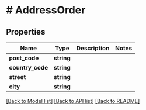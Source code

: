 # # AddressOrder

## Properties

Name | Type | Description | Notes
------------ | ------------- | ------------- | -------------
**post_code** | **string** |  |
**country_code** | **string** |  |
**street** | **string** |  |
**city** | **string** |  |

[[Back to Model list]](../../README.md#models) [[Back to API list]](../../README.md#endpoints) [[Back to README]](../../README.md)
